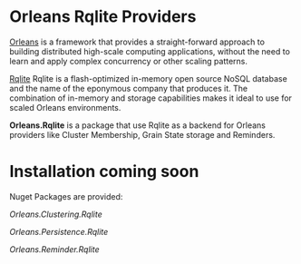 
# Orleans Rqlite Providers
[Orleans](https://github.com/dotnet/orleans) is a framework that provides a straight-forward approach to building distributed high-scale computing applications, without the need to learn and apply complex concurrency or other scaling patterns. 

[Rqlite](https://www.Rqlite.io/) Rqlite is a flash-optimized in-memory open source NoSQL database and the name of the eponymous company that produces it. The combination of in-memory and storage capabilities makes it ideal to use for scaled Orleans environments. 

**Orleans.Rqlite** is a package that use Rqlite as a backend for Orleans providers like Cluster Membership, Grain State storage and Reminders. 

# Installation coming soon
Nuget Packages are provided:

*Orleans.Clustering.Rqlite*

*Orleans.Persistence.Rqlite*

*Orleans.Reminder.Rqlite*
